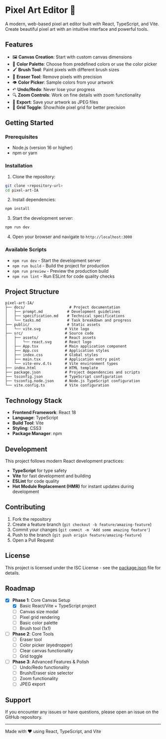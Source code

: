 # Pixel Art Editor 🎨

A modern, web-based pixel art editor built with React, TypeScript, and Vite. Create beautiful pixel art with an intuitive interface and powerful tools.

## Features

- 🖼️ **Canvas Creation**: Start with custom canvas dimensions
- 🎨 **Color Palette**: Choose from predefined colors or use the color picker
- 🖌️ **Brush Tool**: Paint pixels with different brush sizes
- 🧹 **Eraser Tool**: Remove pixels with precision
- 👁️ **Color Picker**: Sample colors from your artwork
- ↶ **Undo/Redo**: Never lose your progress
- 🔍 **Zoom Controls**: Work on fine details with zoom functionality
- 📁 **Export**: Save your artwork as JPEG files
- 📐 **Grid Toggle**: Show/hide pixel grid for better precision

## Getting Started

### Prerequisites

- Node.js (version 16 or higher)
- npm or yarn

### Installation

1. Clone the repository:
```bash
git clone <repository-url>
cd pixel-art-IA
```

2. Install dependencies:
```bash
npm install
```

3. Start the development server:
```bash
npm run dev
```

4. Open your browser and navigate to `http://localhost:3000`

### Available Scripts

- `npm run dev` - Start the development server
- `npm run build` - Build the project for production
- `npm run preview` - Preview the production build
- `npm run lint` - Run ESLint for code quality checks

## Project Structure

```
pixel-art-IA/
├── docs/                    # Project documentation
│   ├── prompt.md           # Development guidelines
│   ├── specification.md    # Technical specifications
│   └── tasks.md            # Task breakdown and progress
├── public/                 # Static assets
│   └── vite.svg           # Vite logo
├── src/                   # Source code
│   ├── assets/            # React assets
│   │   └── react.svg      # React logo
│   ├── App.tsx            # Main application component
│   ├── App.css            # Application styles
│   ├── index.css          # Global styles
│   ├── main.tsx           # Application entry point
│   └── vite-env.d.ts      # Vite environment types
├── index.html             # HTML template
├── package.json           # Project dependencies and scripts
├── tsconfig.json          # TypeScript configuration
├── tsconfig.node.json     # Node.js TypeScript configuration
└── vite.config.ts         # Vite configuration
```

## Technology Stack

- **Frontend Framework**: React 18
- **Language**: TypeScript
- **Build Tool**: Vite
- **Styling**: CSS3
- **Package Manager**: npm

## Development

This project follows modern React development practices:

- **TypeScript** for type safety
- **Vite** for fast development and building
- **ESLint** for code quality
- **Hot Module Replacement (HMR)** for instant updates during development

## Contributing

1. Fork the repository
2. Create a feature branch (`git checkout -b feature/amazing-feature`)
3. Commit your changes (`git commit -m 'Add some amazing feature'`)
4. Push to the branch (`git push origin feature/amazing-feature`)
5. Open a Pull Request

## License

This project is licensed under the ISC License - see the [package.json](package.json) file for details.

## Roadmap

- [x] **Phase 1**: Core Canvas Setup
  - [x] Basic React/Vite + TypeScript project
  - [ ] Canvas size modal
  - [ ] Pixel grid rendering
  - [ ] Basic color palette
  - [ ] Brush tool (1x1)

- [ ] **Phase 2**: Core Tools
  - [ ] Eraser tool
  - [ ] Color picker (eyedropper)
  - [ ] Clear canvas functionality
  - [ ] Grid toggle

- [ ] **Phase 3**: Advanced Features & Polish
  - [ ] Undo/Redo functionality
  - [ ] Brush/Eraser size selector
  - [ ] Zoom functionality
  - [ ] JPEG export

## Support

If you encounter any issues or have questions, please open an issue on the GitHub repository.

---

Made with ❤️ using React, TypeScript, and Vite
